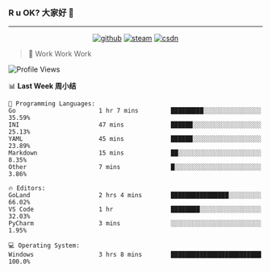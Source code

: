 ### R u OK? 大家好 👋

___

<p align="center">
  <a href="https://bigkjp97.github.io/"><img src="https://img.shields.io/badge/-GitPage-lightgrey" alt="github"></a>
  <a href="https://steamcommunity.com/id/bigkjp/"><img src="https://img.shields.io/badge/-Steam-black" alt="steam"></a>
  <a href="https://blog.csdn.net/qq_38986088"><img src="https://img.shields.io/badge/CSDN-cf000e" alt="csdn"></a>
</p>

> 🧟 Work Work Work

<!--START_SECTION:kjp readme-->
![Profile Views](http://img.shields.io/badge/Mi%20Amigos%E2%99%82%EF%B8%8F-1-ff69b4)

📊 **Last Week 周小结** 

```text
💬 Programming Languages: 
Go                       1 hr 7 mins         █████████░░░░░░░░░░░░░░░░   35.59% 
INI                      47 mins             ██████░░░░░░░░░░░░░░░░░░░   25.13% 
YAML                     45 mins             ██████░░░░░░░░░░░░░░░░░░░   23.89% 
Markdown                 15 mins             ██░░░░░░░░░░░░░░░░░░░░░░░   8.35% 
Other                    7 mins              █░░░░░░░░░░░░░░░░░░░░░░░░   3.86%

🔥 Editors: 
GoLand                   2 hrs 4 mins        ████████████████░░░░░░░░░   66.02% 
VS Code                  1 hr                ████████░░░░░░░░░░░░░░░░░   32.03% 
PyCharm                  3 mins              ░░░░░░░░░░░░░░░░░░░░░░░░░   1.95%

💻 Operating System: 
Windows                  3 hrs 8 mins        █████████████████████████   100.0%

```


<!--END_SECTION:kjp readme-->

<!--
**bigkjp97/bigkjp97** is a ✨ _special_ ✨ repository because its `README.md` (this file) appears on your GitHub profile.

Here are some ideas to get you started:

- 🔭 I’m currently working on ...
- 🌱 I’m currently learning ...
- 👯 I’m looking to collaborate on ...
- 🤔 I’m looking for help with ...
- 💬 Ask me about ...
- 📫 How to reach me: ...
- 😄 Pronouns: ...
- ⚡ Fun fact: ... -->
